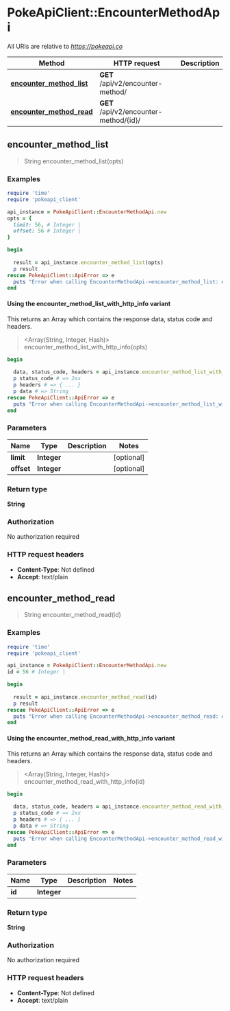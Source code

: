 # PokeApiClient::EncounterMethodApi

All URIs are relative to *https://pokeapi.co*

| Method | HTTP request | Description |
| ------ | ------------ | ----------- |
| [**encounter_method_list**](EncounterMethodApi.md#encounter_method_list) | **GET** /api/v2/encounter-method/ |  |
| [**encounter_method_read**](EncounterMethodApi.md#encounter_method_read) | **GET** /api/v2/encounter-method/{id}/ |  |


## encounter_method_list

> String encounter_method_list(opts)



### Examples

```ruby
require 'time'
require 'pokeapi_client'

api_instance = PokeApiClient::EncounterMethodApi.new
opts = {
  limit: 56, # Integer | 
  offset: 56 # Integer | 
}

begin
  
  result = api_instance.encounter_method_list(opts)
  p result
rescue PokeApiClient::ApiError => e
  puts "Error when calling EncounterMethodApi->encounter_method_list: #{e}"
end
```

#### Using the encounter_method_list_with_http_info variant

This returns an Array which contains the response data, status code and headers.

> <Array(String, Integer, Hash)> encounter_method_list_with_http_info(opts)

```ruby
begin
  
  data, status_code, headers = api_instance.encounter_method_list_with_http_info(opts)
  p status_code # => 2xx
  p headers # => { ... }
  p data # => String
rescue PokeApiClient::ApiError => e
  puts "Error when calling EncounterMethodApi->encounter_method_list_with_http_info: #{e}"
end
```

### Parameters

| Name | Type | Description | Notes |
| ---- | ---- | ----------- | ----- |
| **limit** | **Integer** |  | [optional] |
| **offset** | **Integer** |  | [optional] |

### Return type

**String**

### Authorization

No authorization required

### HTTP request headers

- **Content-Type**: Not defined
- **Accept**: text/plain


## encounter_method_read

> String encounter_method_read(id)



### Examples

```ruby
require 'time'
require 'pokeapi_client'

api_instance = PokeApiClient::EncounterMethodApi.new
id = 56 # Integer | 

begin
  
  result = api_instance.encounter_method_read(id)
  p result
rescue PokeApiClient::ApiError => e
  puts "Error when calling EncounterMethodApi->encounter_method_read: #{e}"
end
```

#### Using the encounter_method_read_with_http_info variant

This returns an Array which contains the response data, status code and headers.

> <Array(String, Integer, Hash)> encounter_method_read_with_http_info(id)

```ruby
begin
  
  data, status_code, headers = api_instance.encounter_method_read_with_http_info(id)
  p status_code # => 2xx
  p headers # => { ... }
  p data # => String
rescue PokeApiClient::ApiError => e
  puts "Error when calling EncounterMethodApi->encounter_method_read_with_http_info: #{e}"
end
```

### Parameters

| Name | Type | Description | Notes |
| ---- | ---- | ----------- | ----- |
| **id** | **Integer** |  |  |

### Return type

**String**

### Authorization

No authorization required

### HTTP request headers

- **Content-Type**: Not defined
- **Accept**: text/plain

